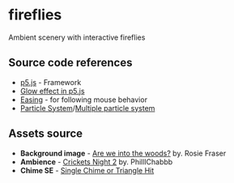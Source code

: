 # fireflies
Ambient scenery with interactive fireflies

## Source code references
* [p5.js](https://p5js.org/) - Framework
* [Glow effect in p5.js](https://infosmith.biz/blog/it/p5js-blur-glow)
* [Easing](https://processing.org/examples/easing.html) - for following mouse behavior
* [Particle System](https://p5js.org/examples/simulate-particle-system.html)/[Multiple particle system](https://p5js.org/examples/simulate-multiple-particle-systems.html)

## Assets source
* **Background image** - [Are we into the woods?](https://unsplash.com/photos/1L71sPT5XKc) by. Rosie Fraser
* **Ambience** - [Crickets Night 2](https://freesound.org/people/PhilllChabbb/sounds/245834/) by. PhilllChabbb
* **Chime SE** - [Single Chime or Triangle Hit](http://www.freesfx.co.uk/sfx/chime)